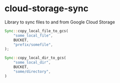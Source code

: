 # cloud-storage-sync
Library to sync files to and from Google Cloud Storage

```rust
Sync::copy_local_file_to_gcs(
    "some_local_file",
    BUCKET,
    "prefix/somefile",
);

Sync::copy_local_dir_to_gcs(
    "some_local_dir", 
    BUCKET,
    "some/directory",
)
```